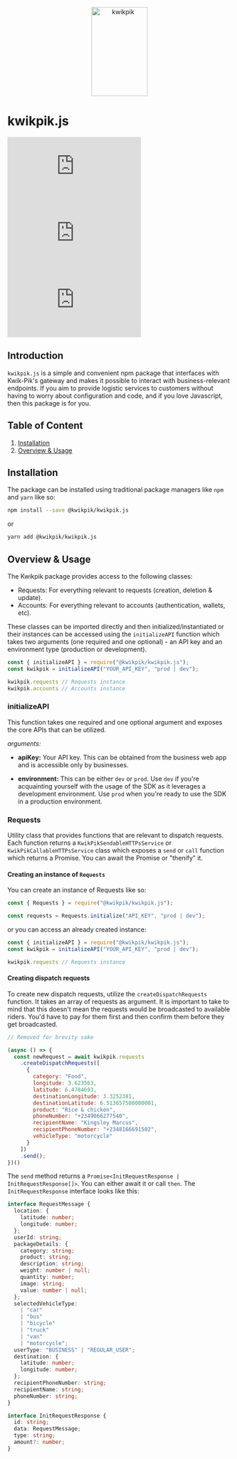 <p align="center"><img src="https://drive.google.com/uc?id=1RKi_LSKqBJfFQWKt_A8TC8BSono2dLhx&export=view" width="50%" height="200" alt="kwikpik" /></p>


# kwikpik.js

![npm](https://img.shields.io/npm/v/@kwikpik/kwikpik.js)
![npm](https://img.shields.io/npm/dt/@kwikpik/kwikpik.js)
![npm](https://img.shields.io/npm/l/@kwikpik/kwikpik.js)

## Introduction

`kwikpik.js` is a simple and convenient npm package that interfaces with Kwik-Pik's gateway and makes it possible to interact with business-relevant endpoints. If you aim to provide logistic services to customers without having to worry about configuration and code, and if you love Javascript, then this package is for you.


## Table of Content

1. [Installation](#installation)
2. [Overview & Usage](#overview--usage)

## Installation

The package can be installed using traditional package managers like `npm` and `yarn` like so:

```sh
npm install --save @kwikpik/kwikpik.js
```

or

```sh
yarn add @kwikpik/kwikpik.js
```


## Overview & Usage


The Kwikpik package provides access to the following classes:

* Requests: For everything relevant to requests (creation, deletion & update).
* Accounts: For everything relevant to accounts (authentication, wallets, etc).

These classes can be imported directly and then initialized/instantiated or their instances can be accessed using the `initializeAPI` function which takes two arguments (one required and one optional) - an API key and an environment type (production or development).


```javascript
const { initializeAPI } = require("@kwikpik/kwikpik.js");
const kwikpik = initializeAPI("YOUR_API_KEY", "prod | dev");

kwikpik.requests // Requests instance
kwikpik.accounts // Accounts instance
```

### initializeAPI

This function takes one required and one optional argument and exposes the core APIs that can be utilized. 

_arguments:_

* **apiKey:** Your API key. This can be obtained from the business web app and is accessible only by businesses.

* **environment:** This can be either `dev` or `prod`. Use `dev` if you're acquainting yourself with the usage of the SDK as it leverages a development environment. Use `prod` when you're ready to use the SDK in a production environment.

### Requests

Utility class that provides functions that are relevant to dispatch requests. Each function returns a `KwikPikSendableHTTPsService` or `KwikPikCallableHTTPsService` class which exposes a `send` or `call` function which returns a Promise. You can await the Promise or "thenify" it.

#### Creating an instance of `Requests`

You can create an instance of Requests like so: 


```javascript
const { Requests } = require("@kwikpik/kwikpik.js");

const requests = Requests.initialize("API_KEY", "prod | dev");
```

or you can access an already created instance:

```javascript
const { initializeAPI } = require("@kwikpik/kwikpik.js");
const kwikpik = initializeAPI("YOUR_API_KEY", "prod | dev");

kwikpik.requests // Requests instance
```

#### Creating dispatch requests

To create new dispatch requests, utilize the `createDispatchRequests` function. It takes an array of requests as argument. It is important to take to mind that this doesn't mean the requests would be broadcasted to available riders. You'd have to pay for them first and then confirm them before they get broadcasted.

```javascript
// Removed for brevity sake

(async () => {
  const newRequest = await kwikpik.requests
    .createDispatchRequests([
      {
        category: "Food",
        longitude: 3.623563,
        latitude: 6.4784693,
        destinationLongitude: 3.3252381,
        destinationLatitude: 6.513657500000001,
        product: "Rice & chicken",
        phoneNumber: "+2349066277540",
        recipientName: "Kingsley Marcus",
        recipientPhoneNumber: "+2348166691502",
        vehicleType: "motorcycle"
      }
    ])
    .send();
})()
```

The `send` method returns a `Promise<InitRequestResponse | InitRequestResponse[]>`. You can either await it or call `then`. The `InitRequestResponse` interface looks like this:

```typescript
interface RequestMessage {
  location: {
    latitude: number;
    longitude: number;
  };
  userId: string;
  packageDetails: {
    category: string;
    product: string;
    description: string;
    weight: number | null;
    quantity: number;
    image: string;
    value: number | null;
  };
  selectedVehicleType:
    | "car"
    | "bus"
    | "bicycle"
    | "truck"
    | "van"
    | "motorcycle";
  userType: "BUSINESS" | "REGULAR_USER";
  destination: {
    latitude: number;
    longitude: number;
  };
  recipientPhoneNumber: string;
  recipientName: string;
  phoneNumber: string;
}

interface InitRequestResponse {
  id: string;
  data: RequestMessage;
  type: string;
  amount?: number;
}
```
